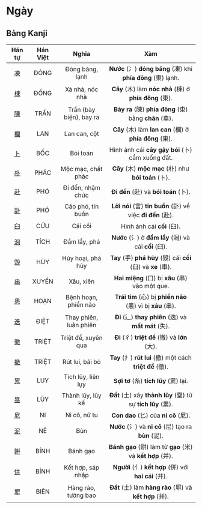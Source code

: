 # Ngày

## Bảng Kanji

| Hán tự | Hán Việt | Nghĩa | Xàm |
| :---: | :---: | :---: | :---: |
| [<span class="stroke-order">凍</span>](https://mazii.net/vi-VN/search/kanji/javi/%E5%87%8D) | ĐÔNG | Đóng băng, lạnh | **Nước** (冫) **đóng băng** (凍) khi **phía đông** (東) lạnh. |
| [<span class="stroke-order">棟</span>](https://mazii.net/vi-VN/search/kanji/javi/%E6%A3%9F) | ĐỐNG | Xà nhà, nóc nhà | **Cây** (木) làm **nóc nhà** (棟) ở **phía đông** (東). |
| [<span class="stroke-order">陳</span>](https://mazii.net/vi-VN/search/kanji/javi/%E9%99%B3) | TRẦN | Trần (bày biện), bày ra | **Bày ra** (陳) **phía đông** (東) bằng **chân** (車). |
| [<span class="stroke-order">欄</span>](https://mazii.net/vi-VN/search/kanji/javi/%E6%AC%84) | LAN | Lan can, cột | **Cây** (木) làm **lan can** (欄) ở **phía đông** (東). |
| [<span class="stroke-order">卜</span>](https://mazii.net/vi-VN/search/kanji/javi/%E5%8D%9C) | BỐC | Bói toán | Hình ảnh cái **cây gậy bói** (卜) cắm xuống đất. |
| [<span class="stroke-order">朴</span>](https://mazii.net/vi-VN/search/kanji/javi/%E6%9C%B4) | PHÁC | Mộc mạc, chất phác | **Cây** (木) **mộc mạc** (朴) như **bói toán** (卜). |
| [<span class="stroke-order">赴</span>](https://mazii.net/vi-VN/search/kanji/javi/%E8%B5%B4) | PHÓ | Đi đến, nhậm chức | **Đi đến** (赴) và **bói toán** (卜). |
| [<span class="stroke-order">訃</span>](https://mazii.net/vi-VN/search/kanji/javi/%E8%A8%83) | PHÓ | Cáo phó, tin buồn | **Lời nói** (言) **tin buồn** (訃) về việc **đi đến** (赴). |
| [<span class="stroke-order">臼</span>](https://mazii.net/vi-VN/search/kanji/javi/%E8%87%BC) | CỮU | Cái cối | Hình ảnh cái **cối** (臼). |
| [<span class="stroke-order">潟</span>](https://mazii.net/vi-VN/search/kanji/javi/%E6%BD%9F) | TÍCH | Đầm lầy, phá | **Nước** (氵) ở **đầm lầy** (潟) và cái **cối** (臼). |
| [<span class="stroke-order">毀</span>](https://mazii.net/vi-VN/search/kanji/javi/%E6%AF%80) | HỦY | Hủy hoại, phá hủy | **Tay** (手) **phá hủy** (毀) cái **cối** (臼) và **xe** (車). |
| [<span class="stroke-order">串</span>](https://mazii.net/vi-VN/search/kanji/javi/%E4%B8%B2) | XUYẾN | Xâu, xiên | **Hai miệng** (口) bị **xâu** (串) vào một que. |
| [<span class="stroke-order">患</span>](https://mazii.net/vi-VN/search/kanji/javi/%E6%82%A3) | HOẠN | Bệnh hoạn, phiền não | **Trái tim** (心) bị **phiền não** (患) vì bị **xâu** (串). |
| [<span class="stroke-order">迭</span>](https://mazii.net/vi-VN/search/kanji/javi/%E8%BF%AD) | ĐIỆT | Thay phiên, luân phiên | **Đi** (辶) **thay phiên** (迭) và **mất mát** (失). |
| [<span class="stroke-order">徹</span>](https://mazii.net/vi-VN/search/kanji/javi/%E5%BE%B9) | TRIỆT | Triệt để, xuyên qua | **Đi** (彳) **triệt để** (徹) và **lớn** (大). |
| [<span class="stroke-order">撤</span>](https://mazii.net/vi-VN/search/kanji/javi/%E6%92%A4) | TRIỆT | Rút lui, bãi bỏ | **Tay** (扌) **rút lui** (撤) một cách **triệt để** (徹). |
| [<span class="stroke-order">累</span>](https://mazii.net/vi-VN/search/kanji/javi/%E7%B4%AF) | LUY | Tích lũy, liên lụy | **Sợi tơ** (糸) **tích lũy** (累) lại. |
| [<span class="stroke-order">塁</span>](https://mazii.net/vi-VN/search/kanji/javi/%E5%A1%81) | LŨY | Thành lũy, lũy kế | **Đất** (土) xây **thành lũy** (塁) từ sự **tích lũy** (累). |
| [<span class="stroke-order">尼</span>](https://mazii.net/vi-VN/search/kanji/javi/%E5%B0%BC) | NI | Ni cô, nữ tu | **Con dao** (匕) của **ni cô** (尼). |
| [<span class="stroke-order">泥</span>](https://mazii.net/vi-VN/search/kanji/javi/%E6%B3%A5) | NÊ | Bùn | **Nước** (氵) và **ni cô** (尼) tạo ra **bùn** (泥). |
| [<span class="stroke-order">餅</span>](https://mazii.net/vi-VN/search/kanji/javi/%E9%A4%85) | BÍNH | Bánh gạo | **Bánh gạo** (餅) làm từ **gạo** (米) và **kết hợp** (并). |
| [<span class="stroke-order">併</span>](https://mazii.net/vi-VN/search/kanji/javi/%E4%BD%B5) | BÍNH | Kết hợp, sáp nhập | **Người** (亻) **kết hợp** (併) với **hai cái** (并). |
| [<span class="stroke-order">塀</span>](https://mazii.net/vi-VN/search/kanji/javi/%E5%A1%80) | BIÊN | Hàng rào, tường bao | **Đất** (土) làm **hàng rào** (塀) và **kết hợp** (并). |

